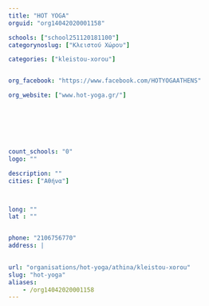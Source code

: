 ```yaml
---
title: "HOT YOGA"
orguid: "org14042020001158"

schools: ["school251120181100"]
categorynoslug: ["Κλειστού Χώρου"]

categories: ["kleistou-xorou"]


org_facebook: "https://www.facebook.com/HOTYOGAATHENS"

org_website: ["www.hot-yoga.gr/"]







count_schools: "0"
logo: ""

description: ""
cities: ["Αθήνα"]



long: ""
lat : ""


phone: "2106756770"
address: |
    

url: "organisations/hot-yoga/athina/kleistou-xorou"
slug: "hot-yoga"
aliases:
    - /org14042020001158
---
```



